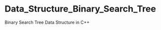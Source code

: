 Data_Structure_Binary_Search_Tree
=================================

Binary Search Tree Data Structure in C++
